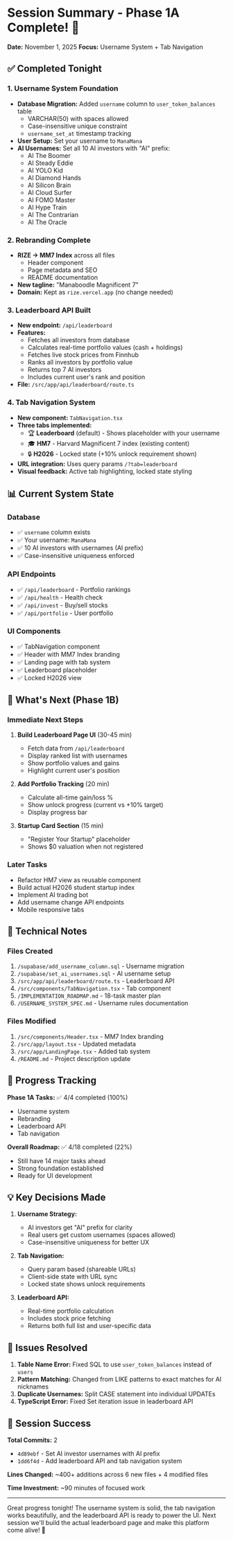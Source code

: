 # Session Summary - Phase 1A Complete! 🎉

**Date:** November 1, 2025
**Focus:** Username System + Tab Navigation

## ✅ Completed Tonight

### 1. Username System Foundation
- **Database Migration:** Added `username` column to `user_token_balances` table
  - VARCHAR(50) with spaces allowed
  - Case-insensitive unique constraint
  - `username_set_at` timestamp tracking
- **User Setup:** Set your username to `ManaMana`
- **AI Usernames:** Set all 10 AI investors with "AI" prefix:
  - AI The Boomer
  - AI Steady Eddie  
  - AI YOLO Kid
  - AI Diamond Hands
  - AI Silicon Brain
  - AI Cloud Surfer
  - AI FOMO Master
  - AI Hype Train
  - AI The Contrarian
  - AI The Oracle

### 2. Rebranding Complete
- **RIZE → MM7 Index** across all files
  - Header component
  - Page metadata and SEO
  - README documentation
- **New tagline:** "Manaboodle Magnificent 7"
- **Domain:** Kept as `rize.vercel.app` (no change needed)

### 3. Leaderboard API Built
- **New endpoint:** `/api/leaderboard`
- **Features:**
  - Fetches all investors from database
  - Calculates real-time portfolio values (cash + holdings)
  - Fetches live stock prices from Finnhub
  - Ranks all investors by portfolio value
  - Returns top 7 AI investors
  - Includes current user's rank and position
- **File:** `/src/app/api/leaderboard/route.ts`

### 4. Tab Navigation System
- **New component:** `TabNavigation.tsx`
- **Three tabs implemented:**
  - 🏆 **Leaderboard** (default) - Shows placeholder with your username
  - 🎓 **HM7** - Harvard Magnificent 7 index (existing content)
  - 🔒 **H2026** - Locked state (+10% unlock requirement shown)
- **URL integration:** Uses query params `/?tab=leaderboard`
- **Visual feedback:** Active tab highlighting, locked state styling

## 📊 Current System State

### Database
- ✅ `username` column exists
- ✅ Your username: `ManaMana`
- ✅ 10 AI investors with usernames (AI prefix)
- ✅ Case-insensitive uniqueness enforced

### API Endpoints
- ✅ `/api/leaderboard` - Portfolio rankings
- ✅ `/api/health` - Health check
- ✅ `/api/invest` - Buy/sell stocks
- ✅ `/api/portfolio` - User portfolio

### UI Components
- ✅ TabNavigation component
- ✅ Header with MM7 Index branding
- ✅ Landing page with tab system
- ✅ Leaderboard placeholder
- ✅ Locked H2026 view

## 🚀 What's Next (Phase 1B)

### Immediate Next Steps
1. **Build Leaderboard Page UI** (30-45 min)
   - Fetch data from `/api/leaderboard`
   - Display ranked list with usernames
   - Show portfolio values and gains
   - Highlight current user's position

2. **Add Portfolio Tracking** (20 min)
   - Calculate all-time gain/loss %
   - Show unlock progress (current vs +10% target)
   - Display progress bar

3. **Startup Card Section** (15 min)
   - "Register Your Startup" placeholder
   - Shows $0 valuation when not registered

### Later Tasks
- Refactor HM7 view as reusable component
- Build actual H2026 student startup index
- Implement AI trading bot
- Add username change API endpoints
- Mobile responsive tabs

## 📝 Technical Notes

### Files Created
1. `/supabase/add_username_column.sql` - Username migration
2. `/supabase/set_ai_usernames.sql` - AI username setup
3. `/src/app/api/leaderboard/route.ts` - Leaderboard API
4. `/src/components/TabNavigation.tsx` - Tab component
5. `/IMPLEMENTATION_ROADMAP.md` - 18-task master plan
6. `/USERNAME_SYSTEM_SPEC.md` - Username rules documentation

### Files Modified
1. `/src/components/Header.tsx` - MM7 Index branding
2. `/src/app/layout.tsx` - Updated metadata
3. `/src/app/LandingPage.tsx` - Added tab system
4. `/README.md` - Project description update

## 🎯 Progress Tracking

**Phase 1A Tasks:** ✅ 4/4 completed (100%)
- Username system
- Rebranding
- Leaderboard API
- Tab navigation

**Overall Roadmap:** ✅ 4/18 completed (22%)
- Still have 14 major tasks ahead
- Strong foundation established
- Ready for UI development

## 💡 Key Decisions Made

1. **Username Strategy:** 
   - AI investors get "AI" prefix for clarity
   - Real users get custom usernames (spaces allowed)
   - Case-insensitive uniqueness for better UX

2. **Tab Navigation:**
   - Query param based (shareable URLs)
   - Client-side state with URL sync
   - Locked state shows unlock requirements

3. **Leaderboard API:**
   - Real-time portfolio calculation
   - Includes stock price fetching
   - Returns both full list and user-specific data

## 🐛 Issues Resolved

1. **Table Name Error:** Fixed SQL to use `user_token_balances` instead of `users`
2. **Pattern Matching:** Changed from LIKE patterns to exact matches for AI nicknames
3. **Duplicate Usernames:** Split CASE statement into individual UPDATEs
4. **TypeScript Error:** Fixed Set iteration issue in leaderboard API

## 🎊 Session Success

**Total Commits:** 2
- `4d89ebf` - Set AI investor usernames with AI prefix
- `1dd6f4d` - Add leaderboard API and tab navigation system

**Lines Changed:** ~400+ additions across 6 new files + 4 modified files

**Time Investment:** ~90 minutes of focused work

---

Great progress tonight! The username system is solid, the tab navigation works beautifully, and the leaderboard API is ready to power the UI. Next session we'll build the actual leaderboard page and make this platform come alive! 🚀
